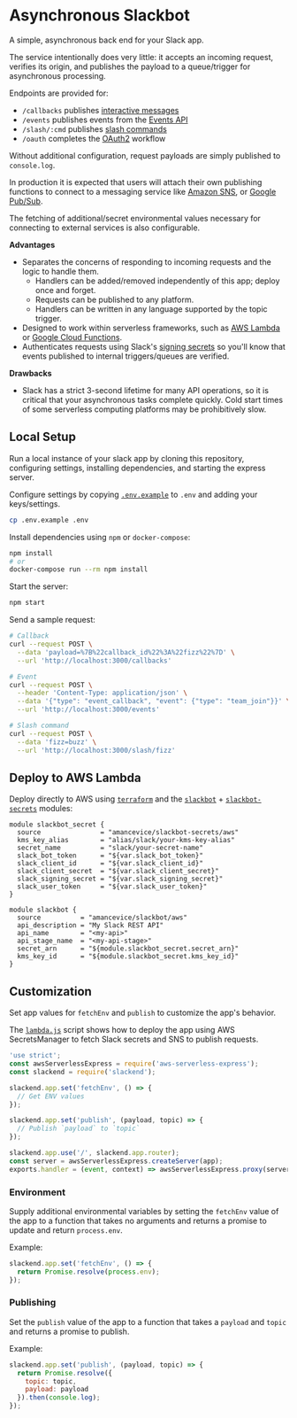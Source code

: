 # Asynchronous Slackbot

A simple, asynchronous back end for your Slack app.

The service intentionally does very little: it accepts an incoming request, verifies its origin, and publishes the payload to a queue/trigger for asynchronous processing.

Endpoints are provided for:

- `/callbacks` publishes [interactive messages](https://api.slack.com/interactive-messages)
- `/events` publishes events from the [Events API](https://api.slack.com/events-api)
- `/slash/:cmd` publishes [slash commands](https://api.slack.com/slash-commands)
- `/oauth` completes the [OAuth2](https://api.slack.com/docs/oauth) workflow

Without additional configuration, request payloads are simply published to `console.log`.

In production it is expected that users will attach their own publishing functions to connect to a messaging service like [Amazon SNS](https://aws.amazon.com/sns/), or [Google Pub/Sub](https://cloud.google.com/pubsub/docs/).

The fetching of additional/secret environmental values necessary for connecting to external services is also configurable.

**Advantages**

- Separates the concerns of responding to incoming requests and the logic to handle them.
  - Handlers can be added/removed independently of this app; deploy once and forget.
  - Requests can be published to any platform.
  - Handlers can be written in any language supported by the topic trigger.
- Designed to work within serverless frameworks, such as [AWS Lambda](https://aws.amazon.com/lambda/) or [Google Cloud Functions](https://cloud.google.com/functions/docs/).
- Authenticates requests using Slack's [signing secrets](https://api.slack.com/docs/verifying-requests-from-slack) so you'll know that events published to internal triggers/queues are verified.

**Drawbacks**

- Slack has a strict 3-second lifetime for many API operations, so it is critical that your asynchronous tasks complete quickly. Cold start times of some serverless computing platforms may be prohibitively slow.

## Local Setup

Run a local instance of your slack app by cloning this repository, configuring settings, installing dependencies, and starting the express server.

Configure settings by copying [`.env.example`](./.env.example) to `.env` and adding your keys/settings.

```bash
cp .env.example .env
```

Install dependencies using `npm` or `docker-compose`:

```bash
npm install
# or
docker-compose run --rm npm install
```

Start the server:

```bash
npm start
```

Send a sample request:

```bash
# Callback
curl --request POST \
  --data 'payload=%7B%22callback_id%22%3A%22fizz%22%7D' \
  --url 'http://localhost:3000/callbacks'

# Event
curl --request POST \
  --header 'Content-Type: application/json' \
  --data '{"type": "event_callback", "event": {"type": "team_join"}}' \
  --url 'http://localhost:3000/events'

# Slash command
curl --request POST \
  --data 'fizz=buzz' \
  --url 'http://localhost:3000/slash/fizz'
```

## Deploy to AWS Lambda

Deploy directly to AWS using [`terraform`](https://terraform.io) and the [`slackbot`](https://github.com/amancevice/terraform-aws-slackbot) + [`slackbot-secrets`](https://github.com/amancevice/terraform-aws-slackbot-secrets) modules:


```hcl
module slackbot_secret {
  source               = "amancevice/slackbot-secrets/aws"
  kms_key_alias        = "alias/slack/your-kms-key-alias"
  secret_name          = "slack/your-secret-name"
  slack_bot_token      = "${var.slack_bot_token}"
  slack_client_id      = "${var.slack_client_id}"
  slack_client_secret  = "${var.slack_client_secret}"
  slack_signing_secret = "${var.slack_signing_secret}"
  slack_user_token     = "${var.slack_user_token}"
}

module slackbot {
  source          = "amancevice/slackbot/aws"
  api_description = "My Slack REST API"
  api_name        = "<my-api>"
  api_stage_name  = "<my-api-stage>"
  secret_arn      = "${module.slackbot_secret.secret_arn}"
  kms_key_id      = "${module.slackbot_secret.kms_key_id}"
}
```

## Customization

Set app values for `fetchEnv` and `publish` to customize the app's behavior.

The [`lambda.js`](./lambda.js) script shows how to deploy the app using AWS SecretsManager to fetch Slack secrets and SNS to publish requests.

```javascript
'use strict';
const awsServerlessExpress = require('aws-serverless-express');
const slackend = require('slackend');

slackend.app.set('fetchEnv', () => {
  // Get ENV values
});

slackend.app.set('publish', (payload, topic) => {
  // Publish `payload` to `topic`
});

slackend.app.use('/', slackend.app.router);
const server = awsServerlessExpress.createServer(app);
exports.handler = (event, context) => awsServerlessExpress.proxy(server, event, context);
```

### Environment

Supply additional environmental variables by setting the `fetchEnv` value of the app to a function that takes no arguments and returns a promise to update and return `process.env`.

Example:

```javascript
slackend.app.set('fetchEnv', () => {
  return Promise.resolve(process.env);
});
```

### Publishing

Set the `publish` value of the app to a function that takes a `payload` and `topic` and returns a promise to publish.

Example:

```javascript
slackend.app.set('publish', (payload, topic) => {
  return Promise.resolve({
    topic: topic,
    payload: payload
  }).then(console.log);
});
```
